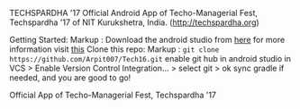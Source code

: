 TECHSPARDHA '17
Official Android App of Techo-Managerial Fest, Techspardha '17 of NIT Kurukshetra, India. (http://techspardha.org)

Getting Started:
Markup : Download the android studio from [here](https://developer.android.com/studio/index.html) for more information visit [this](https://developer.android.com/studio/install.html)
Clone this repo:
Markup : `git clone https://github.com/Arpit007/Tech16.git`
enable git hub in android studio in VCS > Enable Version Control Integration... > select git > ok
sync gradle if needed, and you are good to go!

Official App of Techo-Managerial Fest, Techspardha '17
